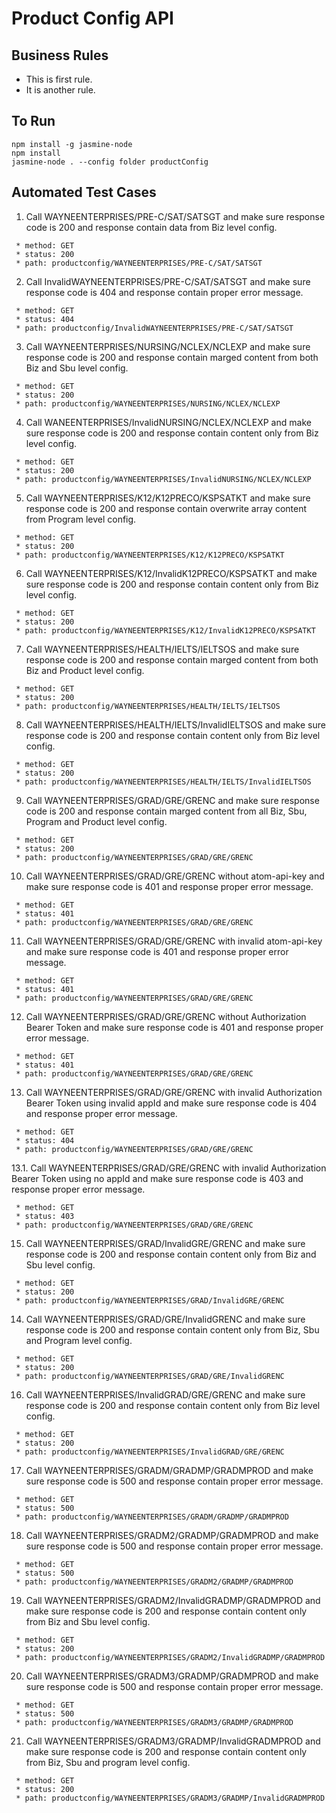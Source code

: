 # Product Config API
## Business Rules 

  * This is first rule.
  * It is another rule.

## To Run

  ```
  npm install -g jasmine-node
  npm install
  jasmine-node . --config folder productConfig
  ```

## Automated Test Cases
01. Call WAYNEENTERPRISES/PRE-C/SAT/SATSGT and make sure response code is 200 and response contain data from Biz level config.

 ```
  * method: GET
  * status: 200
  * path: productconfig/WAYNEENTERPRISES/PRE-C/SAT/SATSGT
 ```
02. Call InvalidWAYNEENTERPRISES/PRE-C/SAT/SATSGT and make sure response code is 404 and response contain proper error message.

 ```
  * method: GET
  * status: 404
  * path: productconfig/InvalidWAYNEENTERPRISES/PRE-C/SAT/SATSGT
 ```
03. Call WAYNEENTERPRISES/NURSING/NCLEX/NCLEXP and make sure response code is 200 and response contain marged content from both Biz and Sbu level config.

 ```
  * method: GET
  * status: 200
  * path: productconfig/WAYNEENTERPRISES/NURSING/NCLEX/NCLEXP
 ```
04. Call WANEENTERPRISES/InvalidNURSING/NCLEX/NCLEXP and make sure response code is 200 and response contain content only from Biz level config.

 ```
  * method: GET
  * status: 200
  * path: productconfig/WAYNEENTERPRISES/InvalidNURSING/NCLEX/NCLEXP
 ```
05. Call WAYNEENTERPRISES/K12/K12PRECO/KSPSATKT and make sure response code is 200 and response contain overwrite array content from Program level config.

 ```
  * method: GET
  * status: 200
  * path: productconfig/WAYNEENTERPRISES/K12/K12PRECO/KSPSATKT
 ```
06. Call WAYNEENTERPRISES/K12/InvalidK12PRECO/KSPSATKT and make sure response code is 200 and response contain content only from Biz level config.

 ```
  * method: GET
  * status: 200
  * path: productconfig/WAYNEENTERPRISES/K12/InvalidK12PRECO/KSPSATKT
 ```
07. Call WAYNEENTERPRISES/HEALTH/IELTS/IELTSOS and make sure response code is 200 and response contain marged content from both Biz and Product level config.

 ```
  * method: GET
  * status: 200
  * path: productconfig/WAYNEENTERPRISES/HEALTH/IELTS/IELTSOS
 ```
08. Call WAYNEENTERPRISES/HEALTH/IELTS/InvalidIELTSOS and make sure response code is 200 and response contain content only from Biz level config.

 ```
  * method: GET
  * status: 200
  * path: productconfig/WAYNEENTERPRISES/HEALTH/IELTS/InvalidIELTSOS
 ```
09. Call WAYNEENTERPRISES/GRAD/GRE/GRENC and make sure response code is 200 and response contain marged content from all Biz, Sbu, Program and Product level config.

 ```
  * method: GET
  * status: 200
  * path: productconfig/WAYNEENTERPRISES/GRAD/GRE/GRENC
 ```
10. Call WAYNEENTERPRISES/GRAD/GRE/GRENC without atom-api-key and make sure response code is 401 and response proper error message.

 ```
  * method: GET
  * status: 401
  * path: productconfig/WAYNEENTERPRISES/GRAD/GRE/GRENC
 ```
11. Call WAYNEENTERPRISES/GRAD/GRE/GRENC with invalid atom-api-key and make sure response code is 401 and response proper error message.

 ```
  * method: GET
  * status: 401
  * path: productconfig/WAYNEENTERPRISES/GRAD/GRE/GRENC
 ```
12. Call WAYNEENTERPRISES/GRAD/GRE/GRENC without Authorization Bearer Token and make sure response code is 401 and response proper error message.

 ```
  * method: GET
  * status: 401
  * path: productconfig/WAYNEENTERPRISES/GRAD/GRE/GRENC
 ```
13. Call WAYNEENTERPRISES/GRAD/GRE/GRENC with invalid Authorization Bearer Token using invalid appId and make sure response code is 404 and response proper error message.

 ```
  * method: GET
  * status: 404
  * path: productconfig/WAYNEENTERPRISES/GRAD/GRE/GRENC
 ```
13.1. Call WAYNEENTERPRISES/GRAD/GRE/GRENC with invalid Authorization Bearer Token using no appId and make sure response code is 403 and response proper error message.

 ```
  * method: GET
  * status: 403
  * path: productconfig/WAYNEENTERPRISES/GRAD/GRE/GRENC
 ```
15. Call WAYNEENTERPRISES/GRAD/InvalidGRE/GRENC and make sure response code is 200 and response contain content only from Biz and Sbu level config.

 ```
  * method: GET
  * status: 200
  * path: productconfig/WAYNEENTERPRISES/GRAD/InvalidGRE/GRENC
 ```
14. Call WAYNEENTERPRISES/GRAD/GRE/InvalidGRENC and make sure response code is 200 and response contain content only from Biz, Sbu and Program level config.

 ```
  * method: GET
  * status: 200
  * path: productconfig/WAYNEENTERPRISES/GRAD/GRE/InvalidGRENC
 ```
16. Call WAYNEENTERPRISES/InvalidGRAD/GRE/GRENC and make sure response code is 200 and response contain content only from Biz level config.

 ```
  * method: GET
  * status: 200
  * path: productconfig/WAYNEENTERPRISES/InvalidGRAD/GRE/GRENC
 ```
17. Call WAYNEENTERPRISES/GRADM/GRADMP/GRADMPROD and make sure response code is 500 and response contain proper error message.

 ```
  * method: GET
  * status: 500
  * path: productconfig/WAYNEENTERPRISES/GRADM/GRADMP/GRADMPROD
 ```
18. Call WAYNEENTERPRISES/GRADM2/GRADMP/GRADMPROD and make sure response code is 500 and response contain proper error message.

 ```
  * method: GET
  * status: 500
  * path: productconfig/WAYNEENTERPRISES/GRADM2/GRADMP/GRADMPROD
 ```
19. Call WAYNEENTERPRISES/GRADM2/InvalidGRADMP/GRADMPROD and make sure response code is 200 and response contain content only from Biz and Sbu level config.

 ```
  * method: GET
  * status: 200
  * path: productconfig/WAYNEENTERPRISES/GRADM2/InvalidGRADMP/GRADMPROD
 ```
20. Call WAYNEENTERPRISES/GRADM3/GRADMP/GRADMPROD and make sure response code is 500 and response contain proper error message.

 ```
  * method: GET
  * status: 500
  * path: productconfig/WAYNEENTERPRISES/GRADM3/GRADMP/GRADMPROD
 ```
21. Call WAYNEENTERPRISES/GRADM3/GRADMP/InvalidGRADMPROD and make sure response code is 200 and response contain content only from Biz, Sbu and program level config.

 ```
  * method: GET
  * status: 200
  * path: productconfig/WAYNEENTERPRISES/GRADM3/GRADMP/InvalidGRADMPROD
 ```
